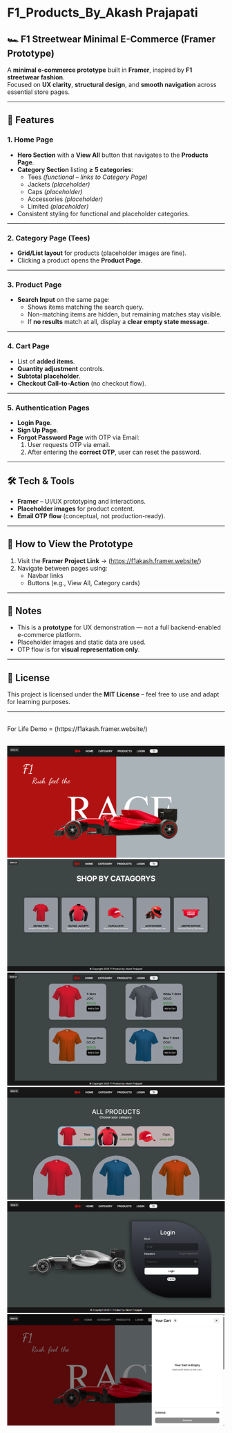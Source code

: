 # F1_Products_By_Akash Prajapati
## 🏎️ F1 Streetwear Minimal E-Commerce (Framer Prototype)

A **minimal e-commerce prototype** built in **Framer**, inspired by **F1 streetwear fashion**.  
Focused on **UX clarity**, **structural design**, and **smooth navigation** across essential store pages.  

---

## 📌 Features

### 1. Home Page
- **Hero Section** with a **View All** button that navigates to the **Products Page**.
- **Category Section** listing **≥ 5 categories**:
  - Tees _(functional – links to Category Page)_
  - Jackets _(placeholder)_
  - Caps _(placeholder)_
  - Accessories _(placeholder)_
  - Limited _(placeholder)_
- Consistent styling for functional and placeholder categories.

---

### 2. Category Page (Tees)
- **Grid/List layout** for products (placeholder images are fine).
- Clicking a product opens the **Product Page**.

---

### 3. Product Page
- **Search Input** on the same page:
  - Shows items matching the search query.
  - Non-matching items are hidden, but remaining matches stay visible.
  - If **no results** match at all, display a **clear empty state message**.

---

### 4. Cart Page
- List of **added items**.
- **Quantity adjustment** controls.
- **Subtotal placeholder**.
- **Checkout Call-to-Action** (no checkout flow).

---

### 5. Authentication Pages
- **Login Page**.
- **Sign Up Page**.
- **Forgot Password Page** with OTP via Email:
  1. User requests OTP via email.
  2. After entering the **correct OTP**, user can reset the password.

---

## 🛠️ Tech & Tools
- **Framer** – UI/UX prototyping and interactions.
- **Placeholder images** for product content.
- **Email OTP flow** (conceptual, not production-ready).

---

## 🚀 How to View the Prototype
1. Visit the **Framer Project Link** → (https://f1akash.framer.website/)
2. Navigate between pages using:
   - Navbar links
   - Buttons (e.g., View All, Category cards)

---

## 📌 Notes
- This is a **prototype** for UX demonstration — not a full backend-enabled e-commerce platform.
- Placeholder images and static data are used.
- OTP flow is for **visual representation only**.

---

## 📄 License
This project is licensed under the **MIT License** – feel free to use and adapt for learning purposes.

---

<br>
For Life Demo = (https://f1akash.framer.website/)
<br>
<br>

![image alt](https://github.com/Akashprajapati010/F1_Products_By_Framer/blob/b293903ca62efb4938695e66a0715feb7377c669/Image/Screenshot%202025-08-13%20193838.png)
![image alt](https://github.com/Akashprajapati010/F1_Products_By_Framer/blob/ef83cdab8ff92b17f9511e47c65ab9301b584823/Image/Screenshot%202025-08-13%20193904.png)
![image alt](https://github.com/Akashprajapati010/F1_Products_By_Framer/blob/ef83cdab8ff92b17f9511e47c65ab9301b584823/Image/Screenshot%202025-08-13%20193935.png)
![image alt](https://github.com/Akashprajapati010/F1_Products_By_Framer/blob/ef83cdab8ff92b17f9511e47c65ab9301b584823/Image/Screenshot%202025-08-13%20194008.png)
![image alt](https://github.com/Akashprajapati010/F1_Products_By_Framer/blob/ef83cdab8ff92b17f9511e47c65ab9301b584823/Image/Screenshot%202025-08-13%20194023.png)
![image alt](https://github.com/Akashprajapati010/F1_Products_By_Framer/blob/ef83cdab8ff92b17f9511e47c65ab9301b584823/Image/Screenshot%202025-08-13%20194047.png)
